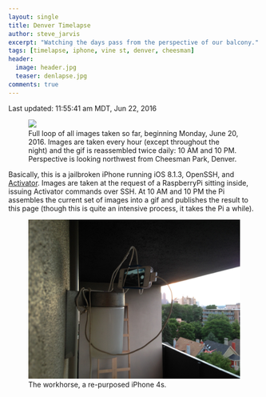 ```yaml
---
layout: single
title: Denver Timelapse
author: steve_jarvis
excerpt: "Watching the days pass from the perspective of our balcony."
tags: [timelapse, iphone, vine st, denver, cheesman]
header:
  image: header.jpg
  teaser: denlapse.jpg
comments: true
---
```


Last updated: 11:55:41 am MDT, Jun 22, 2016

<figure>
    <a href="../images/denlapse/timelapse.gif"><img src="../images/denlapse/timelapse.gif"></a>
    <figcaption>Full loop of all images taken so far, beginning
    Monday, June 20, 2016. Images are taken every hour (except
    throughout the night) and the gif is reassembled twice daily:
    10 AM and 10 PM. Perspective is looking northwest from Cheesman
    Park, Denver.</figcaption>
</figure>

Basically, this is a jailbroken iPhone running iOS 8.1.3, OpenSSH, and [Activator](http://www.cydiaios7.com/activator.html).
Images are taken at the request of a RaspberryPi sitting inside, issuing
Activator commands over SSH. At 10 AM and 10 PM the Pi assembles the
current set of images into a gif and publishes the result to this page
(though this is quite an intensive process, it takes the Pi a while).

<figure>
    <a href="../images/denlapse.jpg"><img src="../images/denlapse.jpg"></a>
    <figcaption>The workhorse, a re-purposed iPhone 4s.</figcaption>
</figure>
